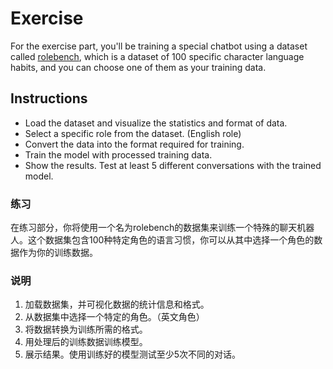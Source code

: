 # Exercise

For the exercise part, you'll be training a special chatbot using a dataset called [rolebench](https://huggingface.co/datasets/ZenMoore/RoleBench), which is a dataset of 100 specific character language habits, and you can choose one of them as your training data.

## Instructions

* Load the dataset and visualize the statistics and format of data.
* Select a specific role from the dataset. (English role)
* Convert the data into the format required for training.
* Train the model with processed training data.
* Show the results. Test at least 5 different conversations with the trained model.
### 练习
在练习部分，你将使用一个名为rolebench的数据集来训练一个特殊的聊天机器人。这个数据集包含100种特定角色的语言习惯，你可以从其中选择一个角色的数据作为你的训练数据。

### 说明
1. 加载数据集，并可视化数据的统计信息和格式。
2. 从数据集中选择一个特定的角色。（英文角色）
3. 将数据转换为训练所需的格式。
4. 用处理后的训练数据训练模型。
5. 展示结果。使用训练好的模型测试至少5次不同的对话。 
